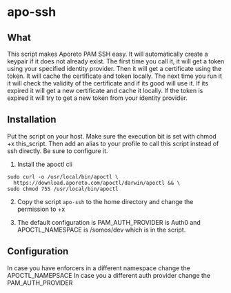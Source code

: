 # apo-ssh

## What

This script makes Aporeto PAM SSH easy. It will automatically create a keypair if it does not already exist. The first time you call it, it will get a token using your specified identity provider. Then it will get a certificate using the token. It will cache the certificate and token locally. The next time you run it it will check the validity of the certificate and if its good will use it. If its expired it will get a new certificate and cache it locally. If the token is expired it will try to get a new token from your identity provider.

## Installation

Put the script on your host. Make sure the execution bit is set with chmod +x this_script. Then add an alias to your profile to call this script instead of ssh directly. Be sure to configure it.

1. Install the apoctl cli 

```
sudo curl -o /usr/local/bin/apoctl \
  https://download.aporeto.com/apoctl/darwin/apoctl && \
sudo chmod 755 /usr/local/bin/apoctl 
```

2. Copy the script `apo-ssh` to the home directory and change the permission to +x

4. The default configuration is PAM_AUTH_PROVIDER is Auth0 and APOCTL_NAMESPACE is /somos/dev which is in the script. 

## Configuration
In case you have enforcers in a different namespace change the APOCTL_NAMEPSACE
In case you a different auth provider change the PAM_AUTH_PROVIDER


